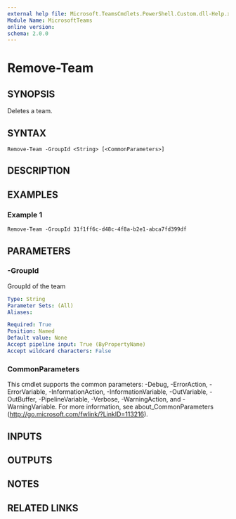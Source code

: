 ```yaml
---
external help file: Microsoft.TeamsCmdlets.PowerShell.Custom.dll-Help.xml
Module Name: MicrosoftTeams
online version:
schema: 2.0.0
---
```


# Remove-Team

## SYNOPSIS

Deletes a team.

## SYNTAX

```
Remove-Team -GroupId <String> [<CommonParameters>]
```

## DESCRIPTION

## EXAMPLES

### Example 1
```
Remove-Team -GroupId 31f1ff6c-d48c-4f8a-b2e1-abca7fd399df
```

## PARAMETERS

### -GroupId
GroupId of the team

```yaml
Type: String
Parameter Sets: (All)
Aliases:

Required: True
Position: Named
Default value: None
Accept pipeline input: True (ByPropertyName)
Accept wildcard characters: False
```

### CommonParameters
This cmdlet supports the common parameters: -Debug, -ErrorAction, -ErrorVariable, -InformationAction, -InformationVariable, -OutVariable, -OutBuffer, -PipelineVariable, -Verbose, -WarningAction, and -WarningVariable.
For more information, see about_CommonParameters (http://go.microsoft.com/fwlink/?LinkID=113216).

## INPUTS

## OUTPUTS

## NOTES

## RELATED LINKS
